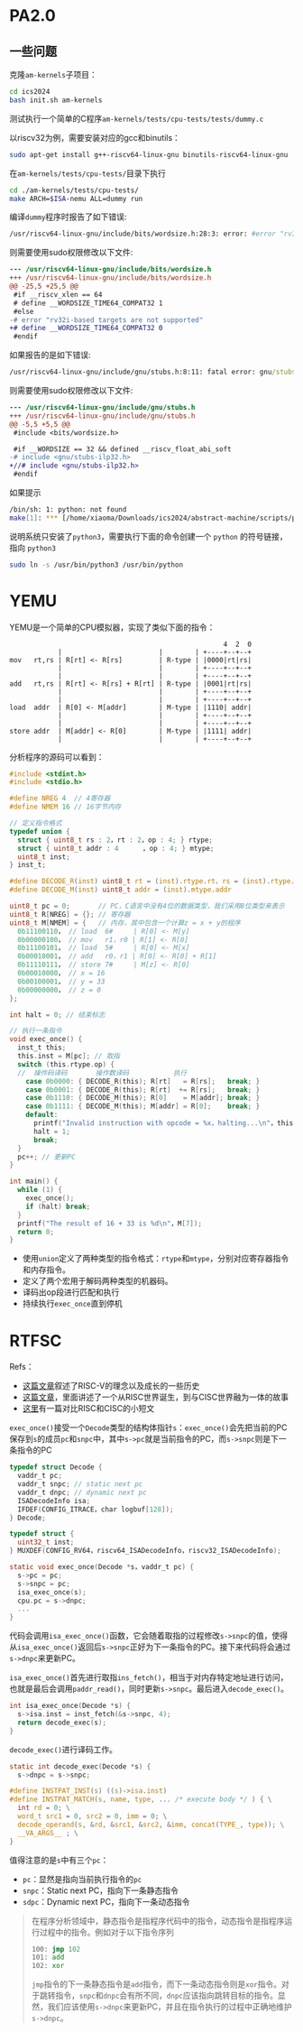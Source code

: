 # PA2.0



## 一些问题

克隆`am-kernels`子项目：

```bash
cd ics2024
bash init.sh am-kernels
```

测试执行一个简单的C程序`am-kernels/tests/cpu-tests/tests/dummy.c`

以riscv32为例，需要安装对应的gcc和binutils：

```bash
sudo apt-get install g++-riscv64-linux-gnu binutils-riscv64-linux-gnu
```

在`am-kernels/tests/cpu-tests/`目录下执行

```bash
cd ./am-kernels/tests/cpu-tests/
make ARCH=$ISA-nemu ALL=dummy run
```

编译`dummy`程序时报告了如下错误:

```bash
/usr/riscv64-linux-gnu/include/bits/wordsize.h:28:3: error: #error "rv32i-based targets are not supported"
```

则需要使用sudo权限修改以下文件:

```diff
--- /usr/riscv64-linux-gnu/include/bits/wordsize.h
+++ /usr/riscv64-linux-gnu/include/bits/wordsize.h
@@ -25,5 +25,5 @@
 #if __riscv_xlen == 64
 # define __WORDSIZE_TIME64_COMPAT32 1
 #else
-# error "rv32i-based targets are not supported"
+# define __WORDSIZE_TIME64_COMPAT32 0
 #endif
```

如果报告的是如下错误:

```cmd
/usr/riscv64-linux-gnu/include/gnu/stubs.h:8:11: fatal error: gnu/stubs-ilp32.h: No such file or directory
```

则需要使用sudo权限修改以下文件:

```diff
--- /usr/riscv64-linux-gnu/include/gnu/stubs.h
+++ /usr/riscv64-linux-gnu/include/gnu/stubs.h
@@ -5,5 +5,5 @@
 #include <bits/wordsize.h>

 #if __WORDSIZE == 32 && defined __riscv_float_abi_soft
-# include <gnu/stubs-ilp32.h>
+//# include <gnu/stubs-ilp32.h>
 #endif
```

如果提示

```bash
/bin/sh: 1: python: not found
make[1]: *** [/home/xiaoma/Downloads/ics2024/abstract-machine/scripts/platform/nemu.mk:22: insert-arg] Error 127
```

说明系统只安装了`python3`，需要执行下面的命令创建一个 `python` 的符号链接，指向 `python3`

```bash
sudo ln -s /usr/bin/python3 /usr/bin/python
```

# YEMU

YEMU是一个简单的CPU模拟器，实现了类似下面的指令：

```
                                                     4  2  0
            |                        |        | +----+--+--+
mov   rt,rs | R[rt] <- R[rs]         | R-type | |0000|rt|rs|
            |                        |        | +----+--+--+
            |                        |        | +----+--+--+
add   rt,rs | R[rt] <- R[rs] + R[rt] | R-type | |0001|rt|rs|
            |                        |        | +----+--+--+
            |                        |        | +----+--+--+
load  addr  | R[0] <- M[addr]        | M-type | |1110| addr|
            |                        |        | +----+--+--+
            |                        |        | +----+--+--+
store addr  | M[addr] <- R[0]        | M-type | |1111| addr|
            |                        |        | +----+--+--+
```

分析程序的源码可以看到：

```c
#include <stdint.h>
#include <stdio.h>

#define NREG 4	// 4寄存器
#define NMEM 16	// 16字节内存

// 定义指令格式
typedef union {
  struct { uint8_t rs : 2，rt : 2，op : 4; } rtype;
  struct { uint8_t addr : 4      ，op : 4; } mtype;
  uint8_t inst;
} inst_t;

#define DECODE_R(inst) uint8_t rt = (inst).rtype.rt，rs = (inst).rtype.rs
#define DECODE_M(inst) uint8_t addr = (inst).mtype.addr

uint8_t pc = 0;       // PC，C语言中没有4位的数据类型，我们采用8位类型来表示
uint8_t R[NREG] = {}; // 寄存器
uint8_t M[NMEM] = {   // 内存，其中包含一个计算z = x + y的程序
  0b11100110， // load  6#     | R[0] <- M[y]
  0b00000100， // mov   r1，r0 | R[1] <- R[0]
  0b11100101， // load  5#     | R[0] <- M[x]
  0b00010001， // add   r0，r1 | R[0] <- R[0] + R[1]
  0b11110111， // store 7#     | M[z] <- R[0]
  0b00010000， // x = 16
  0b00100001， // y = 33
  0b00000000， // z = 0
};

int halt = 0; // 结束标志

// 执行一条指令
void exec_once() {
  inst_t this;
  this.inst = M[pc]; // 取指
  switch (this.rtype.op) {
  //  操作码译码       操作数译码           执行
    case 0b0000: { DECODE_R(this); R[rt]   = R[rs];   break; }
    case 0b0001: { DECODE_R(this); R[rt]  += R[rs];   break; }
    case 0b1110: { DECODE_M(this); R[0]    = M[addr]; break; }
    case 0b1111: { DECODE_M(this); M[addr] = R[0];    break; }
    default:
      printf("Invalid instruction with opcode = %x，halting...\n"，this.rtype.op);
      halt = 1;
      break;
  }
  pc++; // 更新PC
}

int main() {
  while (1) {
    exec_once();
    if (halt) break;
  }
  printf("The result of 16 + 33 is %d\n"，M[7]);
  return 0;
}
```

- 使用`union`定义了两种类型的指令格式：`rtype`和`mtype`，分别对应寄存器指令和内存指令。
- 定义了两个宏用于解码两种类型的机器码。
- 译码出op段进行匹配和执行
- 持续执行`exec_once`直到停机

# RTFSC

Refs：

- [这篇文章](http://blog.sciencenet.cn/blog-414166-1089206.html)叙述了RISC-V的理念以及成长的一些历史
- [这篇文章](http://blog.sciencenet.cn/blog-414166-763326.html)，里面讲述了一个从RISC世界诞生，到与CISC世界融为一体的故事
- [这里](http://cs.stanford.edu/people/eroberts/courses/soco/projects/risc/risccisc)有一篇对比RISC和CISC的小短文

`exec_once()`接受一个`Decode`类型的结构体指针`s`：`exec_once()`会先把当前的PC保存到`s`的成员`pc`和`snpc`中，其中`s->pc`就是当前指令的PC，而`s->snpc`则是下一条指令的PC

```c
typedef struct Decode {
  vaddr_t pc;
  vaddr_t snpc; // static next pc
  vaddr_t dnpc; // dynamic next pc
  ISADecodeInfo isa;
  IFDEF(CONFIG_ITRACE，char logbuf[128]);
} Decode;

typedef struct {
  uint32_t inst;
} MUXDEF(CONFIG_RV64，riscv64_ISADecodeInfo，riscv32_ISADecodeInfo);

static void exec_once(Decode *s，vaddr_t pc) {
  s->pc = pc;
  s->snpc = pc;
  isa_exec_once(s);
  cpu.pc = s->dnpc;
  ...
}
```

代码会调用`isa_exec_once()`函数，它会随着取指的过程修改`s->snpc`的值，使得从`isa_exec_once()`返回后`s->snpc`正好为下一条指令的PC。接下来代码将会通过`s->dnpc`来更新PC。

`isa_exec_once()`首先进行取指`ins_fetch()`，相当于对内存特定地址进行访问，也就是最后会调用`paddr_read()`，同时更新`s->snpc`。最后进入`decode_exec()`。

```c
int isa_exec_once(Decode *s) {
  s->isa.inst = inst_fetch(&s->snpc, 4);
  return decode_exec(s);
}
```

`decode_exec()`进行译码工作。

```c
static int decode_exec(Decode *s) {
  s->dnpc = s->snpc;

#define INSTPAT_INST(s) ((s)->isa.inst)
#define INSTPAT_MATCH(s, name, type, ... /* execute body */ ) { \
  int rd = 0; \
  word_t src1 = 0, src2 = 0, imm = 0; \
  decode_operand(s, &rd, &src1, &src2, &imm, concat(TYPE_, type)); \
  __VA_ARGS__ ; \
}
```

值得注意的是`s`中有三个`pc`：

- `pc`：显然是指向当前执行指令的`pc`
- `snpc`：Static next PC，指向下一条静态指令
- `sdpc`：Dynamic next PC，指向下一条动态指令

> 在程序分析领域中，静态指令是指程序代码中的指令，动态指令是指程序运行过程中的指令。例如对于以下指令序列
>
> ```asm
> 100: jmp 102
> 101: add
> 102: xor
> ```
>
> `jmp`指令的下一条静态指令是`add`指令，而下一条动态指令则是`xor`指令。对于跳转指令，`snpc`和`dnpc`会有所不同，`dnpc`应该指向跳转目标的指令。显然，我们应该使用`s->dnpc`来更新PC，并且在指令执行的过程中正确地维护`s->dnpc`。
